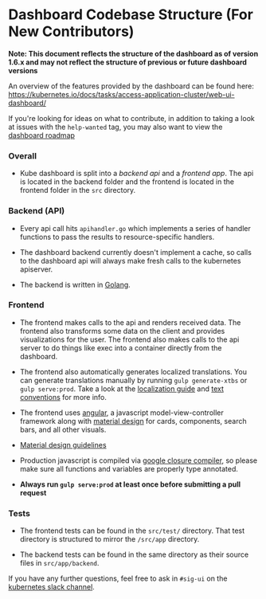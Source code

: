 # Dashboard Codebase Structure (For New Contributors)

**Note: This document reflects the structure of the dashboard as of version 1.6.x and may not reflect the structure of previous or future dashboard versions**

An overview of the features provided by the dashboard can be found here:
https://kubernetes.io/docs/tasks/access-application-cluster/web-ui-dashboard/

If you're looking for ideas on what to contribute, in addition to taking a look at issues with the `help-wanted` tag, you may also want to view the [dashboard roadmap](roadmap.md)

### Overall
- Kube dashboard is split into a *backend api* and a *frontend app*. The api is located in the backend folder and the frontend is located in the frontend folder in the `src` directory.

### Backend (API)
- Every api call hits `apihandler.go` which implements a series of handler functions to pass the results to resource-specific handlers.

- The dashboard backend currently doesn't implement a cache, so calls to the dashboard api will always make fresh calls to the kubernetes apiserver.

- The backend is written in [Golang](https://golang.org/).

### Frontend
- The frontend makes calls to the api and renders received data. The frontend also transforms some data on the client and provides visualizations for the user. The frontend also makes calls to the api server to do things like exec into a container directly from the dashboard.

- The frontend also automatically generates localized translations. You can generate translations manually by running `gulp generate-xtbs` or `gulp serve:prod`. Take a look at the [localization guide](localization.md) and [text conventions](text-conventions.md) for more info.

- The frontend uses [angular](https://angular.io/), a javascript model-view-controller framework along with [material design](https://material.angularjs.org/latest/getting-started) for cards, components, search bars, and all other visuals.

- [Material design guidelines](https://material.io/guidelines/)

- Production javascript is compiled via [google closure compiler](https://developers.google.com/closure/compiler/), so please make sure all functions and variables are properly type annotated.

- **Always run `gulp serve:prod` at least once before submitting a pull request**

### Tests
- The frontend tests can be found in the `src/test/` directory. That test directory is structured to mirror the `/src/app` directory.

- The backend tests can be found in the same directory as their source files in `src/app/backend`.

If you have any further questions, feel free to ask in `#sig-ui` on the [kubernetes slack channel](http://slack.k8s.io/).

